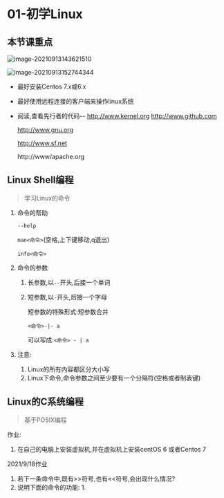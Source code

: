# 01-初学Linux

## 本节课重点

![image-20210913143621510](https://gitee.com/IU_czx/images/raw/master/img/image-20210913143621510.png)

![image-20210913152744344](https://gitee.com/IU_czx/images/raw/master/img/Linux%E8%AE%BE%E8%AE%A1%E5%93%B2%E5%AD%A6.png)

* 最好安装Centos 7.x或6.x

* 最好使用远程连接的客户端来操作linux系统

* 阅读,查看先行者的代码--
  http://www.kernel.org
  http://www.github.com

  http://www.gnu.org

  http://www.sf.net

  http://www/apache.org
## Linux Shell编程

> 学习Linux的命令

1. 命令的帮助

    `--help`

    `man<命令>`(空格,上下键移动,q退出)

    `info<命令>`

2. 命令的参数

   1. 长参数,以`--`开头,后接一个单词

   2. 短参数,以`-`开头,后接一个字母

      短参数的特殊形式:短参数合并

      `<命令>-|- a`

      可以写成:`<命令> - | a`

3. 注意:

   1. Linux的所有内容都区分大小写
   2. Linux下命令,命令参数之间至少要有一个分隔符(空格或者制表键)

## Linux的C系统编程

> 基于POSIX编程



作业:

1. 在自己的电脑上安装虚拟机,并在虚拟机上安装centOS 6 或者Centos 7

2021/9/18作业

1. 若下一条命令中,既有>>符号,也有<<符号,会出现什么情况?
2. 说明下面的命令的功能:
   1. 

 




